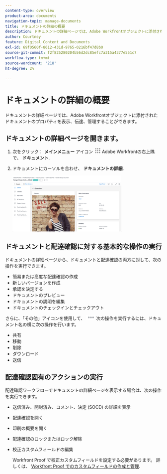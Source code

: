 ```yaml
---
content-type: overview
product-area: documents
navigation-topic: manage-documents
title: ドキュメントの詳細の概要
description: ドキュメントの詳細ページでは、Adobe Workfrontオブジェクトに添付されたドキュメントのプロパティを表示、伝達、管理することができます。
author: Courtney
feature: Digital Content and Documents
exl-id: 69f0560f-8612-431d-9765-0216bf47d8b0
source-git-commit: f2f825280204b56d2dc85efc7a315a4377e551c7
workflow-type: tm+mt
source-wordcount: '218'
ht-degree: 2%

---
```


# ドキュメントの詳細の概要

ドキュメントの詳細ページでは、Adobe Workfrontオブジェクトに添付されたドキュメントのプロパティを表示、伝達、管理することができます。

## ドキュメントの詳細ページを開きます。

1. 次をクリック： **メインメニュー** アイコン ![](assets/main-menu-icon.png) Adobe Workfrontの右上隅で、 **ドキュメント**.

1. ドキュメントにカーソルを合わせ、 **ドキュメントの詳細**.

   ![](assets/document-details-350x179.png)

## ドキュメントと配達確認に対する基本的な操作の実行

ドキュメントの詳細ページから、ドキュメントと配達確認の両方に対して、次の操作を実行できます。

* 簡易または高度な配達確認の作成
* 新しいバージョンを作成
* 承認を決定する
* ドキュメントのプレビュー
* ドキュメントの説明を編集
* ドキュメントのチェックインとチェックアウト

さらに、「その他」アイコンを使用して、 ![](assets/more-icon.png) 次の操作を実行するには、ドキュメント名の横に次の操作を行います。

* 共有
* 移動
* 削除
* ダウンロード
* 送信

## 配達確認固有のアクションの実行

配達確認ワークフローでドキュメントの詳細ページを表示する場合は、次の操作を実行できます。

* 送信済み、開封済み、コメント、決定 (SOCD) の詳細を表示
* 配達確認を開く
* 印刷の概要を開く
* 配達確認のロックまたはロック解除
* 校正カスタムフィールドの編集

   Workfront Proof で校正カスタムフィールドを設定する必要があります。 詳しくは、 [Workfront Proof でのカスタムフィールドの作成と管理](../../workfront-proof/wp-acct-admin/account-settings/create-and-manage-custom-fields.md).
